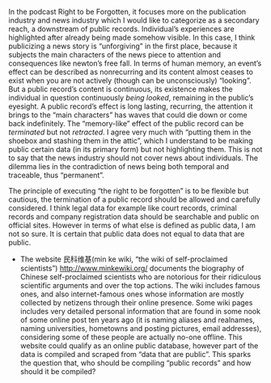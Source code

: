 
In the podcast Right to be Forgotten, it focuses more on the publication industry and news industry which I would like to categorize as a secondary reach, a downstream of public records. Individual’s experiences are highlighted after already being made somehow visible. In this case, I think publicizing a news story is “unforgiving” in the first place, because it subjects the main characters of the news piece to attention and consequences like newton’s free fall. In terms of human memory, an event’s effect can be described as nonrecurring and its content almost ceases to exist when you are not actively (though can be unconsciously) “looking”. But a public record’s content is continuous, its existence makes the individual in question continuously <i>being looked</i>, remaining in the public’s eyesight. A public record’s effect is long lasting, recurring, the attention it brings to the “main characters” has waves that could die down or come back indefinitely. The “memory-like” effect of the public record can be <i>terminated</i> but not <i>retracted</i>. I agree very much with “putting them in the shoebox and stashing them in the attic”, which I understand to be making public certain data (in its primary form) but not highlighting them. This is not to say that the news industry should not cover news about individuals. The dilemma lies in the contradiction of news being both temporal and traceable, thus “permanent”.

The principle of executing “the right to be forgotten” is to be flexible but cautious, the termination of a public record should be allowed and carefully considered. I think legal data for example like court records, criminal records and company registration data should be searchable and public on official sites. However in terms of what else is defined as public data, I am not so sure. It is certain that public data does not equal to data that are public.

- The website 民科维基(min ke wiki, “the wiki of self-proclaimed scientists”) http://www.minkewiki.org/ documents the biography of Chinese self-proclaimed scientists who are notorious for their ridiculous scientific arguments and over the top actions. The wiki includes famous ones, and also internet-famous ones whose information are mostly collected by netizens through their online presence. Some wiki pages includes very detailed personal information that are found in some nook of some online post ten years ago (it is naming aliases and realnames, naming universities, hometowns and posting pictures, email addresses), considering some of these people are actually no-one offline. This website could qualify as an online public database, however part of the data is compiled and scraped from “data that are public”. This sparks the question that, who should be compiling “public records” and how should it be compiled?
